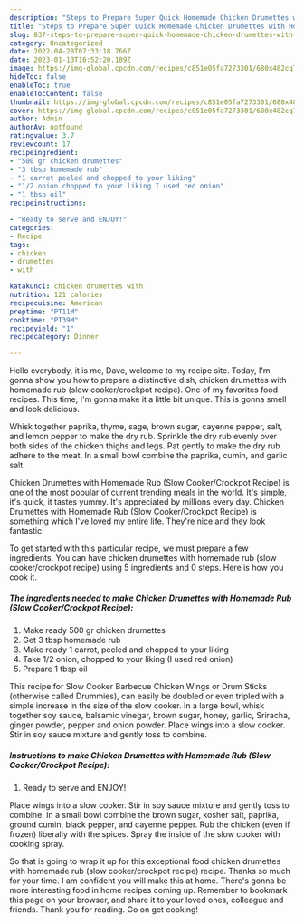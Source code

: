 ```yaml
---
description: "Steps to Prepare Super Quick Homemade Chicken Drumettes with Homemade Rub (Slow Cooker/Crockpot Recipe)"
title: "Steps to Prepare Super Quick Homemade Chicken Drumettes with Homemade Rub (Slow Cooker/Crockpot Recipe)"
slug: 837-steps-to-prepare-super-quick-homemade-chicken-drumettes-with-homemade-rub-slow-cooker-crockpot-recipe
category: Uncategorized
date: 2022-04-28T07:33:18.766Z
date: 2023-01-13T16:52:20.189Z
image: https://img-global.cpcdn.com/recipes/c851e05fa7273301/680x482cq70/chicken-drumettes-with-homemade-rub-slow-cookercrockpot-recipe-recipe-main-photo.jpg
hideToc: false
enableToc: true
enableTocContent: false
thumbnail: https://img-global.cpcdn.com/recipes/c851e05fa7273301/680x482cq70/chicken-drumettes-with-homemade-rub-slow-cookercrockpot-recipe-recipe-main-photo.jpg
cover: https://img-global.cpcdn.com/recipes/c851e05fa7273301/680x482cq70/chicken-drumettes-with-homemade-rub-slow-cookercrockpot-recipe-recipe-main-photo.jpg
author: Admin
authorAv: notfound
ratingvalue: 3.7
reviewcount: 17
recipeingredient:
- "500 gr chicken drumettes"
- "3 tbsp homemade rub"
- "1 carrot peeled and chopped to your liking"
- "1/2 onion chopped to your liking I used red onion"
- "1 tbsp oil"
recipeinstructions:

- "Ready to serve and ENJOY!"
categories:
- Recipe
tags:
- chicken
- drumettes
- with

katakunci: chicken drumettes with 
nutrition: 121 calories
recipecuisine: American
preptime: "PT11M"
cooktime: "PT39M"
recipeyield: "1"
recipecategory: Dinner

---
```



Hello everybody, it is me, Dave, welcome to my recipe site. Today, I'm gonna show you how to prepare a distinctive dish, chicken drumettes with homemade rub (slow cooker/crockpot recipe). One of my favorites food recipes. This time, I'm gonna make it a little bit unique. This is gonna smell and look delicious.

Whisk together paprika, thyme, sage, brown sugar, cayenne pepper, salt, and lemon pepper to make the dry rub. Sprinkle the dry rub evenly over both sides of the chicken thighs and legs. Pat gently to make the dry rub adhere to the meat. In a small bowl combine the paprika, cumin, and garlic salt.

Chicken Drumettes with Homemade Rub (Slow Cooker/Crockpot Recipe) is one of the most popular of current trending meals in the world. It's simple, it's quick, it tastes yummy. It's appreciated by millions every day. Chicken Drumettes with Homemade Rub (Slow Cooker/Crockpot Recipe) is something which I've loved my entire life. They're nice and they look fantastic.


To get started with this particular recipe, we must prepare a few ingredients. You can have chicken drumettes with homemade rub (slow cooker/crockpot recipe) using 5 ingredients and 0 steps. Here is how you cook it.

<!--inarticleads1-->

##### The ingredients needed to make Chicken Drumettes with Homemade Rub (Slow Cooker/Crockpot Recipe):

1. Make ready 500 gr chicken drumettes
1. Get 3 tbsp homemade rub
1. Make ready 1 carrot, peeled and chopped to your liking
1. Take 1/2 onion, chopped to your liking (I used red onion)
1. Prepare 1 tbsp oil


This recipe for Slow Cooker Barbecue Chicken Wings or Drum Sticks (otherwise called Drummies), can easily be doubled or even tripled with a simple increase in the size of the slow cooker. In a large bowl, whisk together soy sauce, balsamic vinegar, brown sugar, honey, garlic, Sriracha, ginger powder, pepper and onion powder. Place wings into a slow cooker. Stir in soy sauce mixture and gently toss to combine. 

<!--inarticleads2-->

##### Instructions to make Chicken Drumettes with Homemade Rub (Slow Cooker/Crockpot Recipe):


1. Ready to serve and ENJOY!

Place wings into a slow cooker. Stir in soy sauce mixture and gently toss to combine. In a small bowl combine the brown sugar, kosher salt, paprika, ground cumin, black pepper, and cayenne pepper. Rub the chicken (even if frozen) liberally with the spices. Spray the inside of the slow cooker with cooking spray. 

So that is going to wrap it up for this exceptional food chicken drumettes with homemade rub (slow cooker/crockpot recipe) recipe. Thanks so much for your time. I am confident you will make this at home. There's gonna be more interesting food in home recipes coming up. Remember to bookmark this page on your browser, and share it to your loved ones, colleague and friends. Thank you for reading. Go on get cooking!
